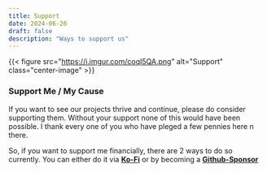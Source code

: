 ```yaml
---
title: Support
date: 2024-06-26
draft: false
description: "Ways to support us"
---
```

{{< figure src="https://i.imgur.com/coqI5QA.png" alt="Support" class="center-image" >}}

### Support Me / My Cause

If you want to see our projects thrive and continue, please do consider supporting them. Without your support none of this would have been possible. I thank every one of you who have pleged a few pennies here n there.

So, if you want to support me financially, there are 2 ways to do so currently. You can either do it via [**Ko-Fi**](https://ko-fi.com/xerolinux) or by becoming a [**Github-Sponsor**](https://github.com/sponsors/xerolinux)
